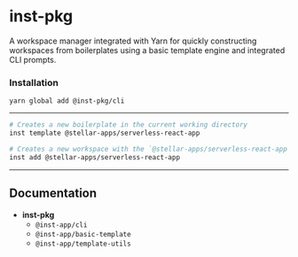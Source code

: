 # inst-pkg
A workspace manager integrated with Yarn for quickly constructing workspaces from boilerplates
using a basic template engine and integrated CLI prompts.

### Installation
`yarn global add @inst-pkg/cli`

--------------------------------------------------------------------------------
```sh
# Creates a new boilerplate in the current working directory
inst template @stellar-apps/serverless-react-app

# Creates a new workspace with the `@stellar-apps/serverless-react-app` boilerplate
inst add @stellar-apps/serverless-react-app
```
--------------------------------------------------------------------------------

## Documentation
- **inst-pkg**
  - `@inst-app/cli`
  - `@inst-app/basic-template`
  - `@inst-app/template-utils`
